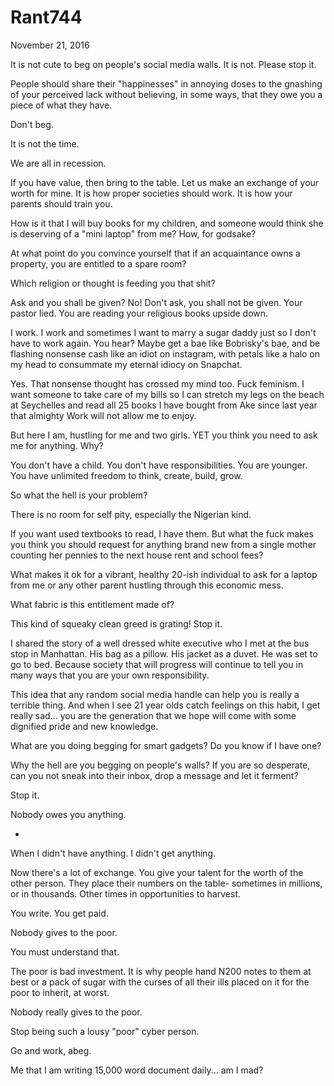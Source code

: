# Rant744


November 21, 2016

It is not cute to beg on people's social media walls. It is not. Please stop it. 

People should share their "happinesses" in annoying doses to the gnashing of your perceived lack without believing, in some ways, that they owe you a piece of what they have. 

Don't beg.

It is not the time. 

We are all in recession.

If you have value, then bring to the table. Let us make an exchange of your worth for mine. It is how proper societies should work. It is how your parents should train you.

How is it that I will buy books for my children, and someone would think she is deserving of a "mini laptop" from me? How, for godsake? 

At what point do you convince yourself that if an acquaintance owns a property, you are entitled to a spare room?

Which religion or thought is feeding you that shit?

Ask and you shall be given? No! Don't ask, you shall not be given. Your pastor lied. You are reading your religious books upside down.

I work. I work and sometimes I want to marry a sugar daddy just so I don't have to work again. You hear?
Maybe get a bae like Bobrisky's bae, and be flashing nonsense cash like an idiot on instagram, with petals like a halo on my head to consummate my eternal idiocy on Snapchat. 

Yes. That nonsense thought has crossed my mind too. Fuck feminism. I want someone to take care of my bills so I can stretch my legs on the beach at Seychelles and read all 25 books I have bought from Ake since last year that almighty Work will not allow me to enjoy.

But here I am, hustling for me and two girls. YET you think you need to ask me for anything. Why?

You don't have a child. You don't have responsibilities. You are younger. You have unlimited freedom to think, create, build, grow.

So what the hell is your problem?

There is no room for self pity, especially the Nigerian kind.

If you want used textbooks to read, I have them. But what the fuck makes you think you should request for anything brand new from a single mother counting her pennies to the next house rent and school fees?

What makes it ok for a vibrant, healthy 20-ish individual to ask for a laptop from me or any other parent hustling through this economic mess.

What fabric is this entitlement made of?

This kind of squeaky clean greed is grating! Stop it.

I shared the story of a well dressed white executive who I met at the bus stop in Manhattan. His bag as a pillow. His jacket as a duvet. He was set to go to bed. Because society that will progress will continue to tell you in many ways that you are your own responsibility. 

This idea that any random social media handle can help you is really a terrible thing. And when I see 21 year olds catch feelings on this habit, I get really sad... you are the generation that we hope will come with some dignified pride and new knowledge. 

What are you doing begging for smart gadgets? Do you know if I have one?

Why the hell are you begging on people's walls? If you are so desperate, can you not sneak into their inbox, drop a message and let it ferment?

Stop it.

Nobody owes you anything. 

*
When I didn't have anything. I didn't get anything. 

Now there's a lot of exchange. You give your talent for the worth of the other person. They place their numbers on the table- sometimes in millions, or in thousands. Other times in opportunities to harvest. 

You write. You get paid. 

Nobody gives to the poor.

You must understand that. 

The poor is bad investment. It is why people hand N200 notes to them at best or a pack of sugar with the curses of all their ills placed on it for the poor to inherit, at worst. 

Nobody really gives to the poor.

Stop being such a lousy "poor" cyber person. 

Go and work, abeg.

Me that I am writing 15,000 word document daily... am I mad?